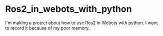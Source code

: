 # Ros2_in_webots_with_python
I'm making a project about how to use Ros2 in Webots with python. I want to record it because of my poor memory.
